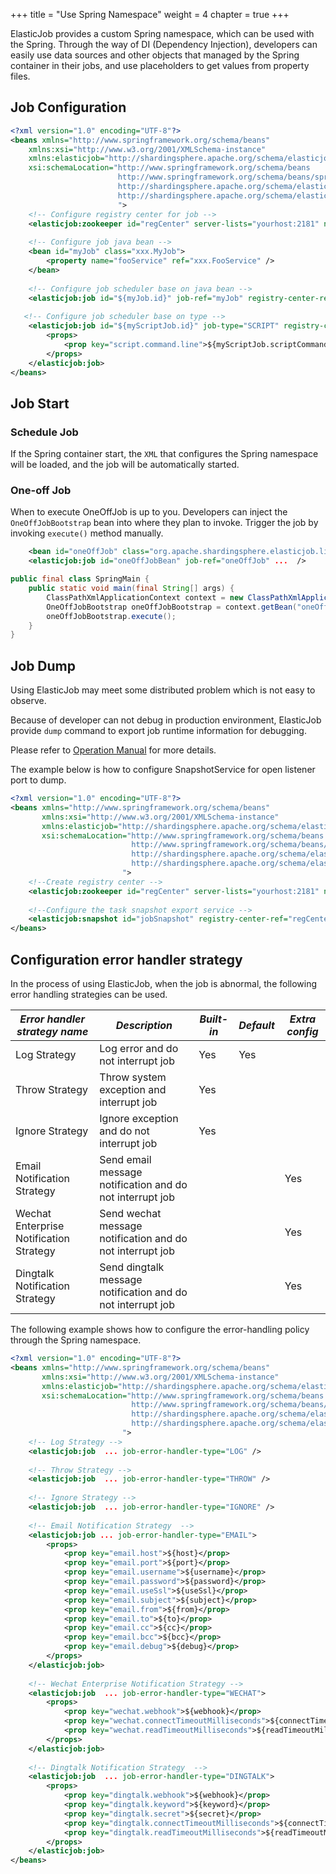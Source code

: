 +++
title = "Use Spring Namespace"
weight = 4
chapter = true
+++

ElasticJob provides a custom Spring namespace, which can be used with the Spring.
Through the way of DI (Dependency Injection), developers can easily use data sources and other objects that managed by the Spring container in their jobs, and use placeholders to get values ​​from property files.

## Job Configuration

```xml
<?xml version="1.0" encoding="UTF-8"?>
<beans xmlns="http://www.springframework.org/schema/beans"
    xmlns:xsi="http://www.w3.org/2001/XMLSchema-instance"
    xmlns:elasticjob="http://shardingsphere.apache.org/schema/elasticjob"
    xsi:schemaLocation="http://www.springframework.org/schema/beans 
                        http://www.springframework.org/schema/beans/spring-beans.xsd 
                        http://shardingsphere.apache.org/schema/elasticjob
                        http://shardingsphere.apache.org/schema/elasticjob/elasticjob.xsd
                        ">
    <!-- Configure registry center for job -->
    <elasticjob:zookeeper id="regCenter" server-lists="yourhost:2181" namespace="my-job" base-sleep-time-milliseconds="1000" max-sleep-time-milliseconds="3000" max-retries="3" />
    
    <!-- Configure job java bean -->
    <bean id="myJob" class="xxx.MyJob">
        <property name="fooService" ref="xxx.FooService" />
    </bean>
    
    <!-- Configure job scheduler base on java bean -->   
    <elasticjob:job id="${myJob.id}" job-ref="myJob" registry-center-ref="regCenter" sharding-total-count="${myJob.shardingTotalCount}" cron="${myJob.cron}" />
    
   <!-- Configure job scheduler base on type --> 
    <elasticjob:job id="${myScriptJob.id}" job-type="SCRIPT" registry-center-ref="regCenter" sharding-total-count="${myScriptJob.shardingTotalCount}" cron="${myScriptJob.cron}">
        <props>
            <prop key="script.command.line">${myScriptJob.scriptCommandLine}</prop>
        </props>
    </elasticjob:job>
</beans>
```

## Job Start

### Schedule Job

If the Spring container start, the `XML` that configures the Spring namespace will be loaded, and the job will be automatically started.

### One-off Job

When to execute OneOffJob is up to you. 
Developers can inject the `OneOffJobBootstrap` bean into where they plan to invoke.
Trigger the job by invoking `execute()` method manually.

```xml
    <bean id="oneOffJob" class="org.apache.shardingsphere.elasticjob.lite.example.job.simple.SpringSimpleJob" />
    <elasticjob:job id="oneOffJobBean" job-ref="oneOffJob" ...  />
```
```java
public final class SpringMain {
    public static void main(final String[] args) {
        ClassPathXmlApplicationContext context = new ClassPathXmlApplicationContext("classpath:META-INF/application-context.xml");
        OneOffJobBootstrap oneOffJobBootstrap = context.getBean("oneOffJobBean", OneOffJobBootstrap.class);
        oneOffJobBootstrap.execute();
    }
}
```

## Job Dump

Using ElasticJob may meet some distributed problem which is not easy to observe.

Because of developer can not debug in production environment, ElasticJob provide `dump` command to export job runtime information for debugging.

Please refer to [Operation Manual](/en/user-manual/elasticjob/operation/dump) for more details.

The example below is how to configure SnapshotService for open listener port to dump.

```xml
<?xml version="1.0" encoding="UTF-8"?>
<beans xmlns="http://www.springframework.org/schema/beans"
       xmlns:xsi="http://www.w3.org/2001/XMLSchema-instance"
       xmlns:elasticjob="http://shardingsphere.apache.org/schema/elasticjob"
       xsi:schemaLocation="http://www.springframework.org/schema/beans
                           http://www.springframework.org/schema/beans/spring-beans.xsd
                           http://shardingsphere.apache.org/schema/elasticjob
                           http://shardingsphere.apache.org/schema/elasticjob/elasticjob.xsd
                         ">
    <!--Create registry center -->
    <elasticjob:zookeeper id="regCenter" server-lists="yourhost:2181" namespace="dd-job" base-sleep-time-milliseconds="1000" max-sleep-time-milliseconds="3000" max-retries="3" />
    
    <!--Configure the task snapshot export service -->
    <elasticjob:snapshot id="jobSnapshot" registry-center-ref="regCenter" dump-port="9999" />    
</beans>
```

## Configuration error handler strategy

In the process of using ElasticJob, when the job is abnormal, the following error handling strategies can be used.

| *Error handler strategy name*            | *Description*                                                 |  *Built-in*  | *Default*| *Extra config*   |
| ---------------------------------------- | ------------------------------------------------------------- |  -------     |  --------|  --------------  |
| Log Strategy                             | Log error and do not interrupt job                            |   Yes        |     Yes  |                  |
| Throw Strategy                           | Throw system exception and interrupt job                      |   Yes        |          |                  |
| Ignore Strategy                          | Ignore exception and do not interrupt job                     |   Yes        |          |                  |
| Email Notification Strategy              | Send email message notification and do not interrupt job      |              |          |    Yes           |
| Wechat Enterprise Notification Strategy  | Send wechat message notification and do not interrupt job     |              |          |    Yes           |
| Dingtalk Notification Strategy           | Send dingtalk message notification and do not interrupt job   |              |          |    Yes           |

The following example shows how to configure the error-handling policy through the Spring namespace.


```xml
<?xml version="1.0" encoding="UTF-8"?>
<beans xmlns="http://www.springframework.org/schema/beans"
       xmlns:xsi="http://www.w3.org/2001/XMLSchema-instance"
       xmlns:elasticjob="http://shardingsphere.apache.org/schema/elasticjob"
       xsi:schemaLocation="http://www.springframework.org/schema/beans
                           http://www.springframework.org/schema/beans/spring-beans.xsd
                           http://shardingsphere.apache.org/schema/elasticjob
                           http://shardingsphere.apache.org/schema/elasticjob/elasticjob.xsd
                         ">
    <!-- Log Strategy -->
    <elasticjob:job  ... job-error-handler-type="LOG" />
    
    <!-- Throw Strategy -->
    <elasticjob:job  ... job-error-handler-type="THROW" />
    
    <!-- Ignore Strategy -->
    <elasticjob:job  ... job-error-handler-type="IGNORE" />
    
    <!-- Email Notification Strategy  -->
    <elasticjob:job ... job-error-handler-type="EMAIL">
        <props>
            <prop key="email.host">${host}</prop>
            <prop key="email.port">${port}</prop>
            <prop key="email.username">${username}</prop>
            <prop key="email.password">${password}</prop>
            <prop key="email.useSsl">${useSsl}</prop>
            <prop key="email.subject">${subject}</prop>
            <prop key="email.from">${from}</prop>
            <prop key="email.to">${to}</prop>
            <prop key="email.cc">${cc}</prop>
            <prop key="email.bcc">${bcc}</prop>
            <prop key="email.debug">${debug}</prop>
        </props>
    </elasticjob:job>
    
    <!-- Wechat Enterprise Notification Strategy -->
    <elasticjob:job  ... job-error-handler-type="WECHAT">
        <props>
            <prop key="wechat.webhook">${webhook}</prop>
            <prop key="wechat.connectTimeoutMilliseconds">${connectTimeoutMilliseconds}</prop>
            <prop key="wechat.readTimeoutMilliseconds">${readTimeoutMilliseconds}</prop>
        </props>
    </elasticjob:job>
    
    <!-- Dingtalk Notification Strategy  -->
    <elasticjob:job  ... job-error-handler-type="DINGTALK">
        <props>
            <prop key="dingtalk.webhook">${webhook}</prop>
            <prop key="dingtalk.keyword">${keyword}</prop>
            <prop key="dingtalk.secret">${secret}</prop>
            <prop key="dingtalk.connectTimeoutMilliseconds">${connectTimeoutMilliseconds}</prop>
            <prop key="dingtalk.readTimeoutMilliseconds">${readTimeoutMilliseconds}</prop>
        </props>
    </elasticjob:job>
</beans>
```
